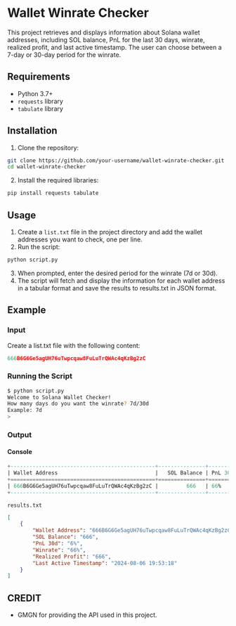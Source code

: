 # Wallet Winrate Checker

This project retrieves and displays information about Solana wallet addresses, including SOL balance, PnL for the last 30 days, winrate, realized profit, and last active timestamp. The user can choose between a 7-day or 30-day period for the winrate.

## Requirements

- Python 3.7+
- `requests` library
- `tabulate` library

## Installation

1. Clone the repository:
```sh
git clone https://github.com/your-username/wallet-winrate-checker.git
cd wallet-winrate-checker
```
2. Install the required libraries:
```sh
pip install requests tabulate
```

## Usage

1. Create a `list.txt` file in the project directory and add the wallet addresses you want to check, one per line.
2. Run the script:
```sh
python script.py
```
3. When prompted, enter the desired period for the winrate (7d or 30d).
4. The script will fetch and display the information for each wallet address in a tabular format and save the results to results.txt in JSON format.

## Example
### Input
Create a list.txt file with the following content:
```python
666B6G6Ge5agUH76uTwpcqaw8FuLuTrQWAc4qKzBg2zC
```

### Running the Script
```sh
$ python script.py
Welcome to Solana Wallet Checker!
How many days do you want the winrate? 7d/30d
Example: 7d
> 
```

### Output
#### Console
```sql
+----------------------------------------------+---------------+-----------+-----------+-------------------+-------------------------+
| Wallet Address                               |   SOL Balance | PnL 30d   | Winrate   | Realized Profit   | Last Active Timestamp   |
+==============================================+===============+===========+===========+===================+=========================+
| 666B6G6Ge5agUH76uTwpcqaw8FuLuTrQWAc4qKzBg2zC |         666   | 66%       | 66%       | 666$              | 2024-08-06 19:53:18     |
+----------------------------------------------+---------------+-----------+-----------+-------------------+-------------------------+
```
`results.txt`
```json
[
    {
        "Wallet Address": "666B6G6Ge5agUH76uTwpcqaw8FuLuTrQWAc4qKzBg2zC",
        "SOL Balance": "666",
        "PnL 30d": "6%",
        "Winrate": "66%",
        "Realized Profit": "666",
        "Last Active Timestamp": "2024-08-06 19:53:18"
    }
]
```

## CREDIT
- GMGN for providing the API used in this project.
